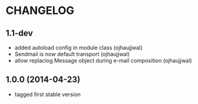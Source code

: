 CHANGELOG
=========

1.1-dev
-------
* added autoload config in module class (ojhaujjwal)
* Sendmail is now default transport (ojhaujjwal)
* allow replacing Message object during e-mail composition (ojhaujjwal)

1.0.0 (2014-04-23)
------------------

* tagged first stable version

